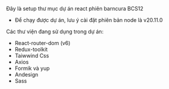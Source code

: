 Đây là setup thư mục dự án react phiên barncura BCS12
- Để chạy được dự án, lưu ý cài đặt phiên bản node là v20.11.0

Các thư viện đang sử dụng trong dự án:
- React-router-dom (v6)
- Redux-toolkit
- Taiwwind Css
- Axios
- Formik và yup
- Andesign 
- Sass